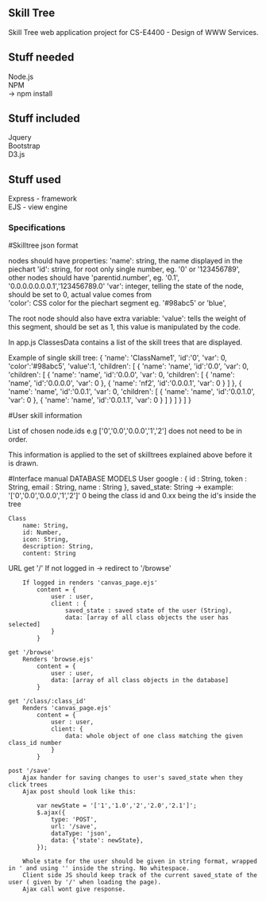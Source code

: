 ## Skill Tree

Skill Tree web application project for CS-E4400 - Design of WWW Services.

## Stuff needed
Node.js  
NPM  
	-> npm install

## Stuff included
Jquery  
Bootstrap  
D3.js

## Stuff used
Express - framework  
EJS - view engine  

### Specifications

#Skilltree json format

nodes should have properties:
'name': 	string, the name displayed in the piechart
'id': 		string, for root only single number, eg. '0' or '123456789', other nodes should have 'parentid.number', eg. '0.1', '0.0.0.0.0.0.0.1','123456789.0'
'var': 		integer, telling the state of the node, should be set to 0, actual value comes from  
'color':	CSS color for the piechart segment eg. '#98abc5' or 'blue',

The root node should also have extra variable:
'value': 	tells the weight of this segment, should be set as 1, this value is manipulated by the code.

In app.js ClassesData contains a list of the skill trees that are displayed.

Example of single skill tree:
{
	'name': 'ClassName1',
	'id':'0',
	'var': 0,
	'color':'#98abc5',
	'value':1,
	'children': [
		{
		'name': 'name',
		'id':'0.0',
		'var': 0,
		'children': [
			{
			'name': 'name',
			'id':'0.0.0',
			'var': 0,
			'children': [
				{
				'name': 'name',
				'id':'0.0.0.0',
				'var': 0
				},
				{
				'name': 'nf2',
				'id':'0.0.0.1',
				'var': 0
				}
			]
			},
			{
			'name': 'name',
			'id':'0.0.1',
			'var': 0,
			'children': [
				{
				'name': 'name',
				'id':'0.0.1.0',
				'var': 0
				},
				{
				'name': 'name',
				'id':'0.0.1.1',
				'var': 0
				}
			]
			}
		]
		}
	]
}

#User skill information

List of chosen node.ids e.g ['0','0.0','0.0.0','1','2']
does not need to be in order.

This information is applied to the set of skilltrees explained above before it is drawn.




#Interface manual
DATABASE MODELS
	User
		google           : {
	        id           : String,
	        token        : String,
	        email        : String,
	        name         : String
	    },
		saved_state: String -> 	example: '['0','0.0','0.0.0','1','2']'
								0 being the class id and 0.xx being the id's inside the tree	

	Class	
		name: String,
		id: Number,
		icon: String,
		description: String,
		content: String


URL
	get '/'
		If not logged in -> redirect to '/browse'

		If logged in renders 'canvas_page.ejs'
			content = {
				user : user,
				client : {
					saved_state : saved state of the user (String),
					data: [array of all class objects the user has selected]
				}
			}

	get '/browse'
		Renders 'browse.ejs'
			content = {
				user : user,
				data: [array of all class objects in the database]
			}

	get '/class/:class_id'
		Renders 'canvas_page.ejs'
			content = {
				user : user,
				client: {
					data: whole object of one class matching the given class_id number
				}
			}	

	post '/save'
		Ajax hander for saving changes to user's saved_state when they click trees
		Ajax post should look like this:

			var newState = '['1','1.0','2','2.0','2.1']';
			$.ajax({
		        type: 'POST',
		        url: '/save',
		        dataType: 'json',
		        data: {'state': newState},
			});

		Whole state for the user should be given in string format, wrapped in ' and using '' inside the string. No whitespace.
		Client side JS should keep track of the current saved_state of the user ( given by '/' when loading the page).
		Ajax call wont give response.






